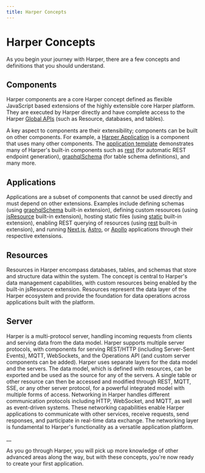 ```yaml
---
title: Harper Concepts
---
```


# Harper Concepts

As you begin your journey with Harper, there are a few concepts and definitions that you should understand.

## Components

Harper components are a core Harper concept defined as flexible JavaScript based extensions of the highly extensible core Harper platform. They are executed by Harper directly and have complete access to the Harper [Global APIs](../technical-details/reference/globals) (such as Resource, databases, and tables).

A key aspect to components are their extensibility; components can be built on other components. For example, a [Harper Application](../developers/applications) is a component that uses many other components. The [application template](https://github.com/HarperDB/application-template) demonstrates many of Harper's built-in components such as [rest](../developers/components/built-in#rest) (for automatic REST endpoint generation), [graphqlSchema](../developers/components/built-in#graphqlschema) (for table schema definitions), and many more.

## Applications

Applications are a subset of components that cannot be used directly and must depend on other extensions. Examples include defining schemas (using [graphqlSchema](../developers/components/built-in#graphqlschema) built-in extension), defining custom resources (using [jsResource](../developers/components/built-in#jsresource) built-in extension), hosting static files (using [static](../developers/components/built-in#static) built-in extension), enabling REST querying of resources (using [rest](../developers/components/built-in#rest) built-in extension), and running [Next.js](https://github.com/HarperDB/nextjs), [Astro](https://github.com/HarperDB/astro), or [Apollo](https://github.com/HarperDB/apollo) applications through their respective extensions.

## Resources

Resources in Harper encompass databases, tables, and schemas that store and structure data within the system. The concept is central to Harper's data management capabilities, with custom resources being enabled by the built-in jsResource extension. Resources represent the data layer of the Harper ecosystem and provide the foundation for data operations across applications built with the platform.

## Server

Harper is a multi-protocol server, handling incoming requests from clients and serving data from the data model. Harper supports multiple server protocols, with components for serving REST/HTTP (including Server-Sent Events), MQTT, WebSockets, and the Operations API (and custom server components can be added). Harper uses separate layers for the data model and the servers. The data model, which is defined with resources, can be exported and be used as the source for any of the servers. A single table or other resource can then be accessed and modified through REST, MQTT, SSE, or any other server protocol, for a powerful integrated model with multiple forms of access.
Networking in Harper handles different communication protocols including HTTP, WebSocket, and MQTT, as well as event-driven systems. These networking capabilities enable Harper applications to communicate with other services, receive requests, send responses, and participate in real-time data exchange. The networking layer is fundamental to Harper's functionality as a versatile application platform.

\_\_

As you go through Harper, you will pick up more knowledge of other advanced areas along the way, but with these concepts, you're now ready to create your first application.
